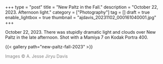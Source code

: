 +++
type = "post"
title = "New Paltz in the Fall."
description = "October 22, 2023. Afternoon light."
category = ["Photography"]
tag = []
draft = true
enable_lightbox = true
thumbnail = "ajdavis_20231102_000161040001.jpg"
+++

October 22, 2023. There was stupidly dramatic light and clouds over New Paltz in the late afternoon. Shot with a Mamiya 7 on Kodak Portra 400. 

{{< gallery path="new-paltz-fall-2023" >}}

<span style="color: gray">Images &copy; A. Jesse Jiryu Davis</span>

